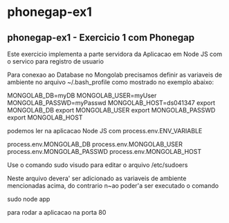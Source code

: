 phonegap-ex1
============

phonegap-ex1 - Exercicio 1 com Phonegap
---------------------------------------

Este exercicio implementa a parte servidora da Aplicacao em Node JS com o servico para registro de usuario

Para conexao ao Database no Mongolab precisamos definir as variaveis de ambiente no arquivo ~/.bash_profile como mostrado no exemplo abaixo:

  MONGOLAB_DB=myDB
  MONGOLAB_USER=myUser
  MONGOLAB_PASSWD=myPasswd
  MONGOLAB_HOST=ds041347
  export MONGOLAB_DB
  export MONGOLAB_USER
  export MONGOLAB_PASSWD
  export MONGOLAB_HOST

podemos ler na aplicacao Node JS com process.env.ENV_VARIABLE

  process.env.MONGOLAB_DB
  process.env.MONGOLAB_USER
  process.env.MONGOLAB_PASSWD
  process.env.MONGOLAB_HOST

Use o comando sudo visudo para editar o arquivo /etc/sudoers

Neste arquivo devera' ser adicionado as variaveis de ambiente mencionadas acima, do contrario n~ao poder'a ser executado o comando

sudo node app

para rodar a aplicacao na porta 80


